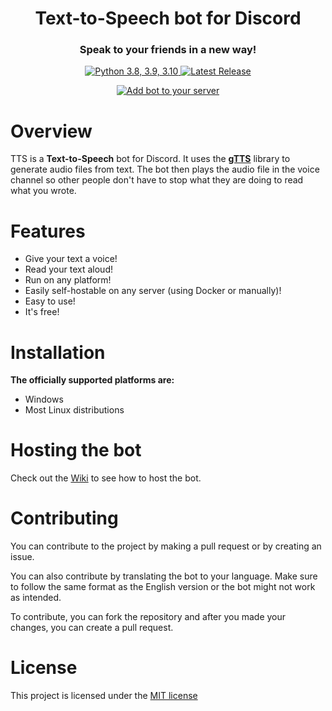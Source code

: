<h1 align="center">Text-to-Speech bot for Discord</h1>
<h3 align="center">Speak to your friends in a new way!</h2>
<p><p></p></p>
<p align="center">
<a href="https://python.org/downloads/"><img src="https://img.shields.io/badge/python-3.8%20%7C%203.9%20%7C%203.10-blue?style=for-the-badge&logo=python&logoColor=lightblue&color=red" alt="Python 3.8, 3.9, 3.10">
</a> <a href="https://github.com/CoccodrillooXDS/TTS-bot/releases/latest"><img src="https://img.shields.io/github/v/release/CoccodrillooXDS/TTS-bot?include_prereleases&style=for-the-badge&logo=github" alt="Latest Release"></p>
<p align="center">
<a href="https://discord.com/api/oauth2/authorize?client_id=832158681671532564&permissions=8&scope=applications.commands%20bot"><img src="https://img.shields.io/badge/Discord-Add%20bot%20to%20your%20server-yellow?style=for-the-badge&logo=discord&logoColor=lightblue&color=blue" alt="Add bot to your server"></a></p>

# **Overview**

TTS is a **Text-to-Speech** bot for Discord. It uses the **[gTTS](https://pypi.org/project/gTTS/)** library to generate audio files from text. The bot then plays the audio file in the voice channel so other people don't have to stop what they are doing to read what you wrote.

# **Features**

* Give your text a voice!
* Read your text aloud!
* Run on any platform!
* Easily self-hostable on any server (using Docker or manually)!
* Easy to use!
* It's free!

# **Installation**

**The officially supported platforms are:**
* Windows
* Most Linux distributions

# **Hosting the bot**

Check out the [Wiki](https://github.com/CoccodrillooXDS/TTS-bot/wiki) to see how to host the bot.

# **Contributing**
You can contribute to the project by making a pull request or by creating an issue.

You can also contribute by translating the bot to your language. Make sure to follow the same format as the English version or the bot might not work as intended.

To contribute, you can fork the repository and after you made your changes, you can create a pull request.

# **License**
This project is licensed under the [MIT license](LICENSE)
